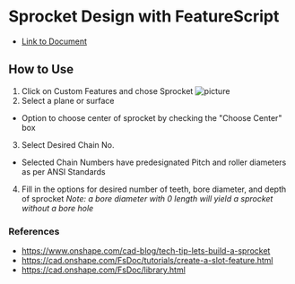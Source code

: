 # Sprocket Design with FeatureScript
* [Link to Document](https://cad.onshape.com/documents/fcc7de71efbdb65318789fe0/w/08e586f3b5a6d6b2f2e7be16/e/66227782a45c2083d3bb2708)

## How to Use
1. Click on Custom Features and chose Sprocket
![picture](https://photos.google.com/photo/AF1QipM_HTXvBb4quL5ZC1uOk1AtiB6Dk11BE_UEERbc)
2. Select a plane or surface
* Option to choose center of sprocket by checking the "Choose Center" box
3. Select Desired Chain No.
* Selected Chain Numbers have predesignated Pitch and roller diameters as per ANSI Standards
4. Fill in the options for desired number of teeth, bore diameter, and depth of sprocket
*Note: a bore diameter with 0 length will yield a sprocket without a bore hole*

### References
* https://www.onshape.com/cad-blog/tech-tip-lets-build-a-sprocket
* https://cad.onshape.com/FsDoc/tutorials/create-a-slot-feature.html
* https://cad.onshape.com/FsDoc/library.html
